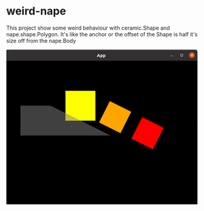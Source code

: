 # weird-nape

 This project show some weird behaviour with ceramic.Shape and  nape.shape.Polygon.
 It's like the anchor or the offset of the Shape is half it's size off from the nape.Body

![alt text](nape.png "nape")